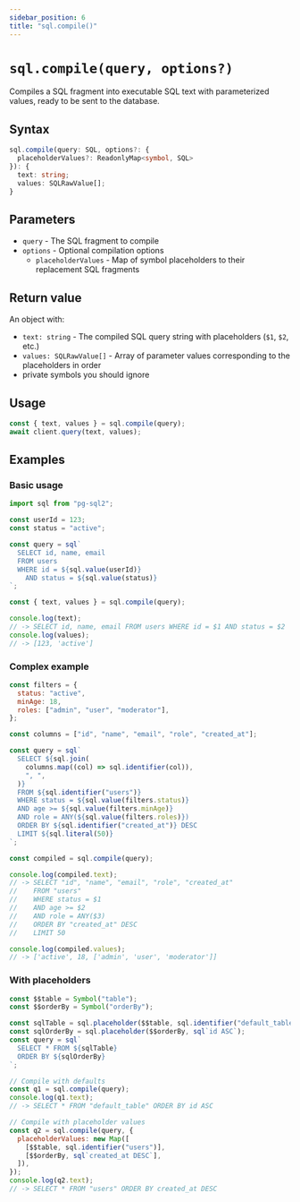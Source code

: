 ```yaml
---
sidebar_position: 6
title: "sql.compile()"
---
```


# `sql.compile(query, options?)`

Compiles a SQL fragment into executable SQL text with parameterized values, ready to be sent to the database.

## Syntax

```ts
sql.compile(query: SQL, options?: {
  placeholderValues?: ReadonlyMap<symbol, SQL>
}): {
  text: string;
  values: SQLRawValue[];
}
```

## Parameters

- `query` - The SQL fragment to compile
- `options` - Optional compilation options
  - `placeholderValues` - Map of symbol placeholders to their replacement SQL fragments

## Return value

An object with:

- `text: string` - The compiled SQL query string with placeholders (`$1`, `$2`, etc.)
- `values: SQLRawValue[]` - Array of parameter values corresponding to the placeholders in order
- private symbols you should ignore

## Usage

```js
const { text, values } = sql.compile(query);
await client.query(text, values);
```

## Examples

### Basic usage

```js
import sql from "pg-sql2";

const userId = 123;
const status = "active";

const query = sql`
  SELECT id, name, email 
  FROM users 
  WHERE id = ${sql.value(userId)} 
    AND status = ${sql.value(status)}
`;

const { text, values } = sql.compile(query);

console.log(text);
// -> SELECT id, name, email FROM users WHERE id = $1 AND status = $2
console.log(values);
// -> [123, 'active']
```

### Complex example

```js
const filters = {
  status: "active",
  minAge: 18,
  roles: ["admin", "user", "moderator"],
};

const columns = ["id", "name", "email", "role", "created_at"];

const query = sql`
  SELECT ${sql.join(
    columns.map((col) => sql.identifier(col)),
    ", ",
  )}
  FROM ${sql.identifier("users")}
  WHERE status = ${sql.value(filters.status)}
  AND age >= ${sql.value(filters.minAge)}
  AND role = ANY(${sql.value(filters.roles)})
  ORDER BY ${sql.identifier("created_at")} DESC
  LIMIT ${sql.literal(50)}
`;

const compiled = sql.compile(query);

console.log(compiled.text);
// -> SELECT "id", "name", "email", "role", "created_at"
//    FROM "users"
//    WHERE status = $1
//    AND age >= $2
//    AND role = ANY($3)
//    ORDER BY "created_at" DESC
//    LIMIT 50

console.log(compiled.values);
// -> ['active', 18, ['admin', 'user', 'moderator']]
```

### With placeholders

```js
const $$table = Symbol("table");
const $$orderBy = Symbol("orderBy");

const sqlTable = sql.placeholder($$table, sql.identifier("default_table"));
const sqlOrderBy = sql.placeholder($$orderBy, sql`id ASC`);
const query = sql`
  SELECT * FROM ${sqlTable}
  ORDER BY ${sqlOrderBy}
`;

// Compile with defaults
const q1 = sql.compile(query);
console.log(q1.text);
// -> SELECT * FROM "default_table" ORDER BY id ASC

// Compile with placeholder values
const q2 = sql.compile(query, {
  placeholderValues: new Map([
    [$$table, sql.identifier("users")],
    [$$orderBy, sql`created_at DESC`],
  ]),
});
console.log(q2.text);
// -> SELECT * FROM "users" ORDER BY created_at DESC
```
